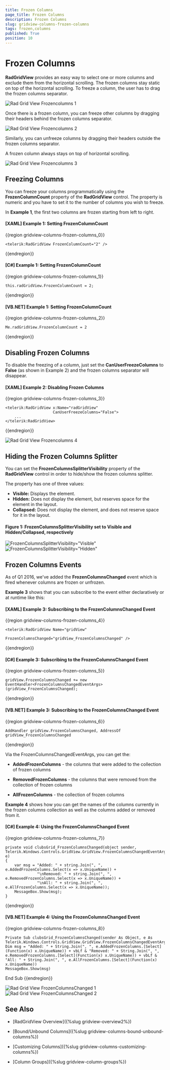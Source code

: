 ```yaml
---
title: Frozen Columns
page_title: Frozen Columns
description: Frozen Columns
slug: gridview-columns-frozen-columns
tags: frozen,columns
published: True
position: 10
---
```


# Frozen Columns

__RadGridView__ provides an easy way to select one or more columns and exclude them from the horizontal scrolling. The frozen columns stay static on top of the horizontal scrolling. To freeze a column, the user has to drag the frozen columns separator.

![Rad Grid View Frozencolumns 1](images/RadGridView_Frozencolumns_1.png)

Once there is a frozen column, you can freeze other columns by dragging their headers behind the frozen columns separator.

![Rad Grid View Frozencolumns 2](images/RadGridView_Frozencolumns_2.png)

Similarly, you can unfreeze columns by dragging their headers outside the frozen columns separator.

A frozen column always stays on top of horizontal scrolling.

![Rad Grid View Frozencolumns 3](images/RadGridView_Frozencolumns_3.png)

## Freezing Columns

You can freeze your columns programmatically using the __FrozenColumnCount__ property of the __RadGridView__ control. The property is numeric and you have to set it to the number of columns you wish to freeze.

In __Example 1__, the first two columns are frozen starting from left to right.

#### __[XAML] Example 1: Setting FrozenColumnCount__

{{region gridview-columns-frozen-columns_0}}

	<telerik:RadGridView FrozenColumnCount="2" />
{{endregion}}

#### __[C#] Example 1: Setting FrozenColumnCount__

{{region gridview-columns-frozen-columns_1}}

	this.radGridView.FrozenColumnCount = 2;
{{endregion}}

#### __[VB.NET] Example 1: Setting FrozenColumnCount__

{{region gridview-columns-frozen-columns_2}}

	Me.radGridView.FrozenColumnCount = 2
{{endregion}}

## Disabling Frozen Columns

To disable the freezing of a column, just set the __CanUserFreezeColumns__ to __False__ (as shown in Example 2) and the frozen columns separator will disappear.

#### __[XAML] Example 2: Disabling Frozen Columns__

{{region gridview-columns-frozen-columns_3}}

	<telerik:RadGridView x:Name="radGridView"
	                     CanUserFreezeColumns="False">
	    ...
	</telerik:RadGridView>
{{endregion}}

![Rad Grid View Frozencolumns 4](images/RadGridView_Frozencolumns_4.png)

## Hiding the Frozen Columns Splitter

You can set the **FrozenColumnsSplitterVisibility** property of the __RadGridView__ control in order to hide/show the frozen columns splitter.

The property has one of three values:

* **Visible:** Displays the element.
* **Hidden:** Does not display the element, but reserves space for the element in the layout.
* **Collapsed:** Does not display the element, and does not reserve space for it in the layout.

#### __Figure 1: FrozenColumnsSplitterVisibility set to Visible and Hidden/Collapsed, respectively__

![FrozenColumnsSplitterVisibility="Visible"](images/FrozenColumnsSplitterVisibility_Visible.png)
![FrozenColumnsSplitterVisibility="Hidden"](images/FrozenColumnsSplitterVisibility_Hidden.png)

## Frozen Columns Events

As of Q1 2016, we've added the __FrozenColumnsChanged__ event which is fired whenever columns are frozen or unfrozen.

__Example 3__ shows that you can subscribe to the event either declaratively or at runtime like this:

#### __[XAML] Example 3: Subscribing to the FrozenColumnsChanged Event__

{{region gridview-columns-frozen-columns_4}}

	<telerik:RadGridView Name="gridView" 
					     FrozenColumnsChanged="gridView_FrozenColumnsChanged" />
{{endregion}}

#### __[C#] Example 3: Subscribing to the FrozenColumnsChanged Event__

{{region gridview-columns-frozen-columns_5}}

	gridView.FrozenColumnsChanged += new EventHandler<FrozenColumnsChangedEventArgs>(gridView_FrozenColumnsChanged);
{{endregion}}

#### __[VB.NET] Example 3: Subscribing to the FrozenColumnsChanged Event__

{{region gridview-columns-frozen-columns_6}}

	AddHandler gridView.FrozenColumnsChanged, AddressOf gridView_FrozenColumnsChanged
{{endregion}}

Via the FrozenColumnsChangedEventArgs, you can get the:

* __AddedFrozenColumns__ - the columns that were added to the collection of frozen columns

* __RemovedFrozenColumns__ - the columns that were removed from the collection of frozen columns

* __AllFrozenColumns__ - the collection of frozen columns

__Example 4__ shows how you can get the names of the columns currently in the frozen columns collection as well as the columns added or removed from it.

#### __[C#] Example 4: Using the FrozenColumnsChanged Event__

{{region gridview-columns-frozen-columns_7}}

	private void clubsGrid_FrozenColumnsChanged(object sender, Telerik.Windows.Controls.GridView.GridView.FrozenColumnsChangedEventArgs e)
    {
        var msg = "Added: " + string.Join(", ", e.AddedFrozenColumns.Select(x => x.UniqueName)) + 
                  "\nRemoved: " + string.Join(", ", e.RemovedFrozenColumns.Select(x => x.UniqueName)) +
                  "\nAll: " + string.Join(", ", e.AllFrozenColumns.Select(x => x.UniqueName));
        MessageBox.Show(msg);
    }
{{endregion}}


#### __[VB.NET] Example 4: Using the FrozenColumnsChanged Event__

{{region gridview-columns-frozen-columns_8}}

	Private Sub clubsGrid_FrozenColumnsChanged(sender As Object, e As Telerik.Windows.Controls.GridView.GridView.FrozenColumnsChangedEventArgs)
	Dim msg = "Added: " + String.Join(", ", e.AddedFrozenColumns.[Select](Function(x) x.UniqueName)) + vbLf & "Removed: " + String.Join(", ", e.RemovedFrozenColumns.[Select](Function(x) x.UniqueName)) + vbLf & "All: " + String.Join(", ", e.AllFrozenColumns.[Select](Function(x) x.UniqueName))
	MessageBox.Show(msg)
End Sub
{{endregion}}

![Rad Grid View FrozenColumnsChanged 1](images/RadGridView_FrozenColumnsChanged_1.png)
![Rad Grid View FrozenColumnsChanged 2](images/RadGridView_FrozenColumnsChanged_2.png)

## See Also

 * [RadGridView Overview]({%slug gridview-overview2%})

 * [Bound/Unbound Columns]({%slug gridview-columns-bound-unbound-columns%})

 * [Customizing Columns]({%slug gridview-columns-customizing-columns%})
 
 * [Column Groups]({%slug gridview-column-groups%})
